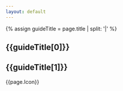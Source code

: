 ```yaml
---
layout: default
---
```


<section id="guideHeader">
  <div class="flex page--guides guide--{{page.Colours}}">
    <div class="flex__leftCol"></div>
    <div class="flex__mainCol">
      <div class="guide__inner-content">
      {% assign guideTitle = page.title | split: '|' %}
      <h1>{{guideTitle[0]}}</h1>
      <h1 class="secondary">{{guideTitle[1]}}</h1>
      </div>
    </div>
    <div class="flex__rightCol">
      {{page.Icon}}
    </div>
  </div>
</section>
<section id="pageContent">
  <div class="flex page--guides guide--{{page.Colours}}">
    <div class="flex__leftCol"></div>
    <div class="flex__mainCol"></div>
    <div class="flex__rightCol"></div>
  </div>
</section>
